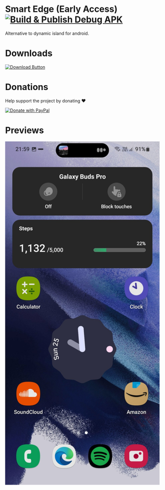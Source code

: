 # Smart Edge (Early Access) [![Build & Publish Debug APK](https://github.com/abh80/smart-edge/actions/workflows/release.yml/badge.svg)](https://github.com/abh80/smart-edge/actions/workflows/release.yml)
  Alternative to dynamic island for android.
# Downloads

  [![Download Button](https://img.shields.io/github/v/release/abh80/smart-edge?color=7885FF&label=Android-Apk&logo=android&style=for-the-badge)](https://github.com/abh80/smart-edge/releases/download/20202/release.apk)
# Donations
  Help support the project by donating ❤️
  
  <a href="https://paypal.me/devabh80">
    <img width="300" src="https://raw.githubusercontent.com/stefan-niedermann/paypal-donate-button/master/paypal-donate-button.png" alt="Donate with PayPal" />
  </a>

# Previews
<img src="./fastlane/metadata/android/en-US/images/phoneScreenshots/screenshot.png" width="500"/>